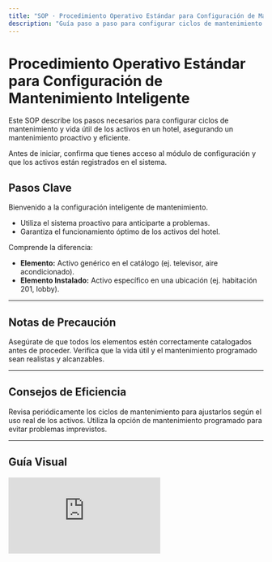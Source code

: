 ```yaml
---
title: "SOP · Procedimiento Operativo Estándar para Configuración de Mantenimiento Inteligente"
description: "Guía paso a paso para configurar ciclos de mantenimiento y vida útil de activos en un hotel, asegurando un mantenimiento proactivo y eficiente"
---
```


# Procedimiento Operativo Estándar para Configuración de Mantenimiento Inteligente

Este SOP describe los pasos necesarios para configurar ciclos de mantenimiento y vida útil de los activos en un hotel, asegurando un mantenimiento proactivo y eficiente.

<Note>
Antes de iniciar, confirma que tienes acceso al módulo de configuración y que los activos están registrados en el sistema.
</Note>

## Pasos Clave

<Steps titleSize="h3">
  <Step title="Paso 1 · Introducción a la Configuración de Mantenimiento" icon="flag" iconType="solid" stepNumber={1}>
    Bienvenido a la configuración inteligente de mantenimiento.
    <ul>
      <li>Utiliza el sistema proactivo para anticiparte a problemas.</li>
      <li>Garantiza el funcionamiento óptimo de los activos del hotel.</li>
    </ul>
  </Step>

  <Step title="Paso 2 · Diferencia entre Elemento y Elemento Instalado" icon="layer-group" iconType="solid" stepNumber={2}>
    Comprende la diferencia:
    <ul>
      <li><strong>Elemento:</strong> Activo genérico en el catálogo (ej. televisor, aire acondicionado).</li>
      <li><strong>Elemento Instalado:</strong> Activo específico en una ubicación (ej. habitación 201, lobby).</li>
    </ul>
  </Step>
</Steps>

---

## Notas de Precaución

<Warning>
Asegúrate de que todos los elementos estén correctamente catalogados antes de proceder.
</Warning>

<Warning>
Verifica que la vida útil y el mantenimiento programado sean realistas y alcanzables.
</Warning>

---

## Consejos de Eficiencia

<Tip>
Revisa periódicamente los ciclos de mantenimiento para ajustarlos según el uso real de los activos.
</Tip>

<Tip>
Utiliza la opción de mantenimiento programado para evitar problemas imprevistos.
</Tip>

---

## Guía Visual

<iframe
  className="w-full aspect-video rounded-xl"
  src="https://www.loom.com/embed/b00b985d63fd4f12a195387f4dc1e494"
  title="Configuración de Mantenimiento Inteligente"
  frameBorder="0"
  allow="accelerometer; autoplay; clipboard-write; encrypted-media; gyroscope; picture-in-picture"
  allowFullScreen
></iframe>

